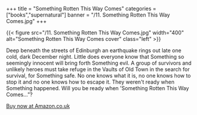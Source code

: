 +++
title = "Something Rotten This Way Comes"
categories = ["books","supernatural"]
banner = "/11. Something Rotten This Way Comes.jpg"
+++

{{< figure src="/11. Something Rotten This Way Comes.jpg" width="400" alt="Something Rotten This Way Comes cover" class="left" >}}

Deep beneath the streets of Edinburgh an earthquake rings out late one cold, dark December night. Little does everyone know that Something so seemingly innocent will bring forth Something evil. A group of survivors and unlikely heroes must take refuge in the Vaults of Old Town in the search for survival, for Something safe. No one knows what it is, no one knows how to stop it and no one knows how to escape it. They weren't ready when Something happened. Will you be ready when 'Something Rotten This Way Comes...”?
  
[Buy now at Amazon.co.uk](https://www.amazon.co.uk/Something-Rotten-This-Way-Comes/dp/153930888X)